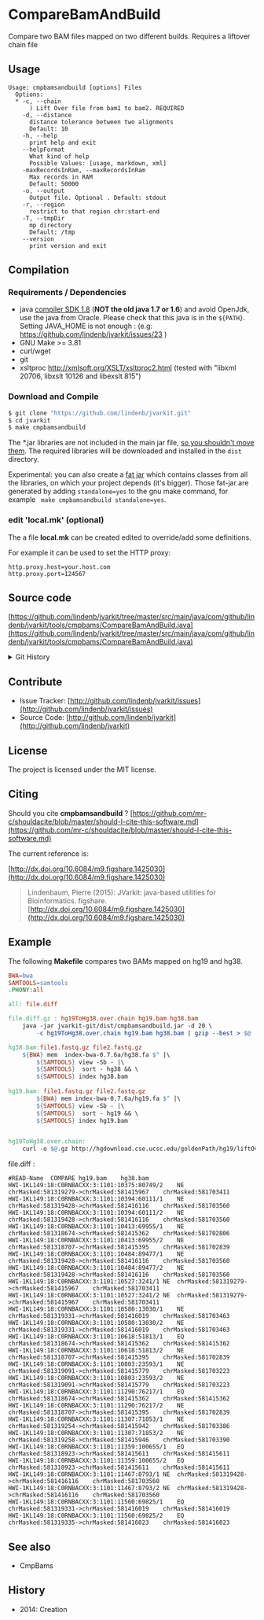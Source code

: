 # CompareBamAndBuild

Compare two  BAM files mapped on two different builds. Requires a liftover chain file


## Usage

```
Usage: cmpbamsandbuild [options] Files
  Options:
  * -c, --chain
      ) Lift Over file from bam1 to bam2. REQUIRED
    -d, --distance
      distance tolerance between two alignments
      Default: 10
    -h, --help
      print help and exit
    --helpFormat
      What kind of help
      Possible Values: [usage, markdown, xml]
    -maxRecordsInRam, --maxRecordsInRam
      Max records in RAM
      Default: 50000
    -o, --output
      Output file. Optional . Default: stdout
    -r, --region
      restrict to that region chr:start-end
    -T, --tmpDir
      mp directory
      Default: /tmp
    --version
      print version and exit

```

## Compilation

### Requirements / Dependencies

* java [compiler SDK 1.8](http://www.oracle.com/technetwork/java/index.html) (**NOT the old java 1.7 or 1.6**) and avoid OpenJdk, use the java from Oracle. Please check that this java is in the `${PATH}`. Setting JAVA_HOME is not enough : (e.g: https://github.com/lindenb/jvarkit/issues/23 )
* GNU Make >= 3.81
* curl/wget
* git
* xsltproc http://xmlsoft.org/XSLT/xsltproc2.html (tested with "libxml 20706, libxslt 10126 and libexslt 815")


### Download and Compile

```bash
$ git clone "https://github.com/lindenb/jvarkit.git"
$ cd jvarkit
$ make cmpbamsandbuild
```

The *.jar libraries are not included in the main jar file, [so you shouldn't move them](https://github.com/lindenb/jvarkit/issues/15#issuecomment-140099011 ).
The required libraries will be downloaded and installed in the `dist` directory.

Experimental: you can also create a [fat jar](https://stackoverflow.com/questions/19150811/) which contains classes from all the libraries, on which your project depends (it's bigger). Those fat-jar are generated by adding `standalone=yes` to the gnu make command, for example ` make cmpbamsandbuild standalone=yes`.

### edit 'local.mk' (optional)

The a file **local.mk** can be created edited to override/add some definitions.

For example it can be used to set the HTTP proxy:

```
http.proxy.host=your.host.com
http.proxy.port=124567
```
## Source code 

[https://github.com/lindenb/jvarkit/tree/master/src/main/java/com/github/lindenb/jvarkit/tools/cmpbams/CompareBamAndBuild.java](https://github.com/lindenb/jvarkit/tree/master/src/main/java/com/github/lindenb/jvarkit/tools/cmpbams/CompareBamAndBuild.java)


<details>
<summary>Git History</summary>

```
Fri Jun 2 16:31:30 2017 +0200 ; circos / lumpy ; https://github.com/lindenb/jvarkit/commit/7bddffca3899196e568fb5e1a479300c0038f74f
Thu May 11 10:59:12 2017 +0200 ; samcolortag ; https://github.com/lindenb/jvarkit/commit/dfd3239dc49af52966e2259bf0a5f52dd34aac8e
Tue Apr 18 13:24:50 2017 +0200 ; cont-cleanup ; https://github.com/lindenb/jvarkit/commit/a86c8971fe5ebb3f8de175c75e78f2d0e5325cfd
Tue Dec 6 17:34:29 2016 +0100 ; cont ; https://github.com/lindenb/jvarkit/commit/41a44d15844a7de5fa8ac856b9465454a105e18c
Mon Jun 15 17:24:26 2015 +0200 ; vep as xml base 64 ; https://github.com/lindenb/jvarkit/commit/d629603576c14a970208c9599b39ecb2a8b39994
Fri May 23 15:00:53 2014 +0200 ; cont moving to htsjdk ; https://github.com/lindenb/jvarkit/commit/81f98e337322928b07dfcb7a4045ba2464b7afa7
Mon May 12 10:28:28 2014 +0200 ; first sed on files ; https://github.com/lindenb/jvarkit/commit/79ae202e237f53b7edb94f4326fee79b2f71b8e8
Fri Mar 7 18:02:00 2014 +0100 ; compare bam/build ; https://github.com/lindenb/jvarkit/commit/6897d7ce8013c9e4bf3669218e58a7dfeb87d8ab
```

</details>

## Contribute

- Issue Tracker: [http://github.com/lindenb/jvarkit/issues](http://github.com/lindenb/jvarkit/issues)
- Source Code: [http://github.com/lindenb/jvarkit](http://github.com/lindenb/jvarkit)

## License

The project is licensed under the MIT license.

## Citing

Should you cite **cmpbamsandbuild** ? [https://github.com/mr-c/shouldacite/blob/master/should-I-cite-this-software.md](https://github.com/mr-c/shouldacite/blob/master/should-I-cite-this-software.md)

The current reference is:

[http://dx.doi.org/10.6084/m9.figshare.1425030](http://dx.doi.org/10.6084/m9.figshare.1425030)

> Lindenbaum, Pierre (2015): JVarkit: java-based utilities for Bioinformatics. figshare.
> [http://dx.doi.org/10.6084/m9.figshare.1425030](http://dx.doi.org/10.6084/m9.figshare.1425030)

 

## Example

The following **Makefile** compares two BAMs mapped on hg19 and hg38.

```makefile
BWA=bwa
SAMTOOLS=samtools
.PHONY:all

all: file.diff

file.diff.gz : hg19ToHg38.over.chain hg19.bam hg38.bam
	java -jar jvarkit-git/dist/cmpbamsandbuild.jar -d 20 \
	    -c hg19ToHg38.over.chain hg19.bam hg38.bam | gzip --best > $@

hg38.bam:file1.fastq.gz file2.fastq.gz
	${BWA} mem  index-bwa-0.7.6a/hg38.fa $^ |\
		${SAMTOOLS} view -Sb - |\
		${SAMTOOLS}  sort - hg38 && \
		${SAMTOOLS} index hg38.bam
		
hg19.bam: file1.fastq.gz file2.fastq.gz
		${BWA} mem index-bwa-0.7.6a/hg19.fa $^ |\
		${SAMTOOLS} view -Sb - |\
		${SAMTOOLS}  sort - hg19 && \
		${SAMTOOLS} index hg19.bam


hg19ToHg38.over.chain:
	curl -o $@.gz http://hgdownload.cse.ucsc.edu/goldenPath/hg19/liftOver/$@.gz && gunzip -f $@.gz

```

file.diff :
```tsv
#READ-Name	COMPARE	hg19.bam	hg38.bam
HWI-1KL149:18:C0RNBACXX:3:1101:10375:80749/2	NE	chrMasked:581319279->chrMasked:581415967	chrMasked:581703411
HWI-1KL149:18:C0RNBACXX:3:1101:10394:60111/1	NE	chrMasked:581319428->chrMasked:581416116	chrMasked:581703560
HWI-1KL149:18:C0RNBACXX:3:1101:10394:60111/2	NE	chrMasked:581319428->chrMasked:581416116	chrMasked:581703560
HWI-1KL149:18:C0RNBACXX:3:1101:10413:69955/1	NE	chrMasked:581318674->chrMasked:581415362	chrMasked:581702806
HWI-1KL149:18:C0RNBACXX:3:1101:10413:69955/2	NE	chrMasked:581318707->chrMasked:581415395	chrMasked:581702839
HWI-1KL149:18:C0RNBACXX:3:1101:10484:89477/1	NE	chrMasked:581319428->chrMasked:581416116	chrMasked:581703560
HWI-1KL149:18:C0RNBACXX:3:1101:10484:89477/2	NE	chrMasked:581319428->chrMasked:581416116	chrMasked:581703560
HWI-1KL149:18:C0RNBACXX:3:1101:10527:3241/1	NE	chrMasked:581319279->chrMasked:581415967	chrMasked:581703411
HWI-1KL149:18:C0RNBACXX:3:1101:10527:3241/2	NE	chrMasked:581319279->chrMasked:581415967	chrMasked:581703411
HWI-1KL149:18:C0RNBACXX:3:1101:10580:13030/1	NE	chrMasked:581319331->chrMasked:581416019	chrMasked:581703463
HWI-1KL149:18:C0RNBACXX:3:1101:10580:13030/2	NE	chrMasked:581319331->chrMasked:581416019	chrMasked:581703463
HWI-1KL149:18:C0RNBACXX:3:1101:10618:51813/1	EQ	chrMasked:581318674->chrMasked:581415362	chrMasked:581415362
HWI-1KL149:18:C0RNBACXX:3:1101:10618:51813/2	NE	chrMasked:581318707->chrMasked:581415395	chrMasked:581702839
HWI-1KL149:18:C0RNBACXX:3:1101:10803:23593/1	NE	chrMasked:581319091->chrMasked:581415779	chrMasked:581703223
HWI-1KL149:18:C0RNBACXX:3:1101:10803:23593/2	NE	chrMasked:581319091->chrMasked:581415779	chrMasked:581703223
HWI-1KL149:18:C0RNBACXX:3:1101:11290:76217/1	EQ	chrMasked:581318674->chrMasked:581415362	chrMasked:581415362
HWI-1KL149:18:C0RNBACXX:3:1101:11290:76217/2	NE	chrMasked:581318707->chrMasked:581415395	chrMasked:581702839
HWI-1KL149:18:C0RNBACXX:3:1101:11307:71853/1	NE	chrMasked:581319254->chrMasked:581415942	chrMasked:581703386
HWI-1KL149:18:C0RNBACXX:3:1101:11307:71853/2	NE	chrMasked:581319258->chrMasked:581415946	chrMasked:581703390
HWI-1KL149:18:C0RNBACXX:3:1101:11359:100655/1	EQ	chrMasked:581318923->chrMasked:581415611	chrMasked:581415611
HWI-1KL149:18:C0RNBACXX:3:1101:11359:100655/2	EQ	chrMasked:581318923->chrMasked:581415611	chrMasked:581415611
HWI-1KL149:18:C0RNBACXX:3:1101:11467:8793/1	NE	chrMasked:581319428->chrMasked:581416116	chrMasked:581703560
HWI-1KL149:18:C0RNBACXX:3:1101:11467:8793/2	NE	chrMasked:581319428->chrMasked:581416116	chrMasked:581703560
HWI-1KL149:18:C0RNBACXX:3:1101:11560:69825/1	EQ	chrMasked:581319331->chrMasked:581416019	chrMasked:581416019
HWI-1KL149:18:C0RNBACXX:3:1101:11560:69825/2	EQ	chrMasked:581319335->chrMasked:581416023	chrMasked:581416023

```


## See also

* CmpBams

## History

* 2014: Creation
 
 

